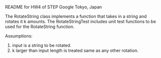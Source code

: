 README for HW4 of STEP Google Tokyo, Japan

The RotateString class implements a function that takes in a string and rotates it k amounts. The RotateStringTest includes unit test functions to be used for the RotateString function.

Assumptions: 
1. input is a string to be rotated. 
2. k larger than input length is treated same as any other rotation.
